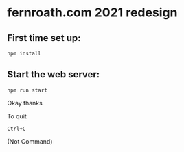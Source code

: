 # fernroath.com 2021 redesign

## First time set up:

```
npm install
```


## Start the web server:

```
npm run start
```

Okay thanks

To quit

```
Ctrl+C
```

(Not Command)
